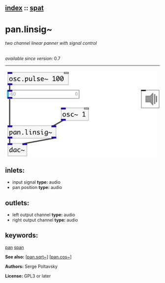 [index](index.html) :: [spat](category_spat.html)
---

# pan.linsig~

###### two channel linear panner with signal control

*available since version:* 0.7

---




[![example](../examples/img/pan.linsig~.jpg)](../examples/pd/pan.linsig~.pd)









## inlets:

* input signal 
__type:__ audio<br>
* pan position 
__type:__ audio<br>



## outlets:

* left output channel
__type:__ audio<br>
* right output channel
__type:__ audio<br>



## keywords:

[pan](keywords/pan.html)
[span](keywords/span.html)



**See also:**
[\[pan.sqrt~\]](pan.sqrt~.html)
[\[pan.cos~\]](pan.cos~.html)




**Authors:** Serge Poltavsky




**License:** GPL3 or later





